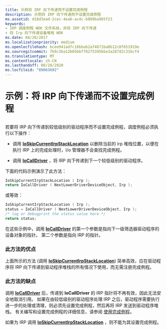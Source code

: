 ```yaml
---
title: 示例将 IRP 向下传递而不设置完成例程
description: 示例将 IRP 向下传递而不设置完成例程
ms.assetid: d18d3ead-2cec-4ea6-ac4c-b809ba985f23
keywords:
- IRP 调度例程 WDK 文件系统，并将 IRP 向下传递
- 将 Irp 向下传递设备堆栈 WDK
ms.date: 04/20/2017
ms.localizationpriority: medium
ms.openlocfilehash: bcee941ad7c16bbab2af4671ba8b12c8f651919e
ms.sourcegitcommit: 7b9c3ba12b05bbf78275395bbe3a287d2c31bcf4
ms.translationtype: MT
ms.contentlocale: zh-CN
ms.lasthandoff: 08/28/2020
ms.locfileid: "89063692"
---
```

# <a name="example-passing-the-irp-down-without-setting-a-completion-routine"></a>示例：将 IRP 向下传递而不设置完成例程


## <span id="ddk_example_passing_the_irp_down_without_setting_a_completion_routine_"></span><span id="DDK_EXAMPLE_PASSING_THE_IRP_DOWN_WITHOUT_SETTING_A_COMPLETION_ROUTINE_"></span>


若要将 IRP 向下传递到较低级别的驱动程序而不设置完成例程，调度例程必须执行以下操作：

-   调用 [**IoSkipCurrentIrpStackLocation**](../kernel/mm-bad-pointer.md) 以删除当前的 irp 堆栈位置，以便在执行 IRP 上的完成处理时，I/o 管理器不会查找完成例程。

-   调用 [**IoCallDriver**](/windows-hardware/drivers/ddi/wdm/nf-wdm-iocalldriver) ，将 IRP 向下传递到下一个较低级别的驱动程序。

下面的代码示例演示了此方法：

```cpp
IoSkipCurrentIrpStackLocation ( Irp ); 
return IoCallDriver ( NextLowerDriverDeviceObject, Irp ); 
```

或等效：

```cpp
IoSkipCurrentIrpStackLocation ( Irp ); 
status = IoCallDriver ( NextLowerDriverDeviceObject, Irp ); 
/* log or debugprint the status value here */
return status; 
```

在这些示例中，调用 [**IoCallDriver**](/windows-hardware/drivers/ddi/wdm/nf-wdm-iocalldriver) 的第一个参数是指向下一级筛选器驱动程序的设备对象的指针。 第二个参数是指向 IRP 的指针。

### <a name="span-idadvantages_of_this_approachspanspan-idadvantages_of_this_approachspanspan-idadvantages_of_this_approachspanadvantages-of-this-approach"></a><span id="Advantages_of_This_Approach"></span><span id="advantages_of_this_approach"></span><span id="ADVANTAGES_OF_THIS_APPROACH"></span>此方法的优点

上面所示的方法 (调用 [**IoSkipCurrentIrpStackLocation**](../kernel/mm-bad-pointer.md)) 简单高效，应在驱动程序将 IRP 向下传递到驱动程序堆栈的所有情况下使用，而无需注册完成例程。

### <a name="span-iddisadvantages_of_this_approachspanspan-iddisadvantages_of_this_approachspanspan-iddisadvantages_of_this_approachspandisadvantages-of-this-approach"></a><span id="Disadvantages_of_This_Approach"></span><span id="disadvantages_of_this_approach"></span><span id="DISADVANTAGES_OF_THIS_APPROACH"></span>此方法的缺点

调用 [**IoCallDriver**](/windows-hardware/drivers/ddi/wdm/nf-wdm-iocalldriver) 后，传递到 **IoCallDriver** 的 IRP 指针将不再有效，因此无法安全地取消引用。 如果在由较低级别的驱动程序处理 IRP 之后，驱动程序需要执行进一步的处理或清理，则必须先设置完成例程，然后再将 IRP 发送到驱动程序堆栈。 有关编写和设置完成例程的详细信息，请参阅 [使用完成例程](using-irp-completion-routines.md)。

如果为 IRP 调用 [**IoSkipCurrentIrpStackLocation**](../kernel/mm-bad-pointer.md) ，则不能为其设置完成例程。

 

